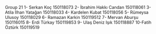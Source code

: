 Group 21 1- Serkan Koç 150118073 2- İbrahim Hakkı Candan 150118061 3- Atila İlhan Yatağan 150118033 4- Kardelen Kubat 150118056 5- Rümeysa Ulusoy 150118029 6- Ramazan Karkin 150119512 7- Mervan Aburşu 150116015 8- Erdi Türkay 150119853 9- Ulaş Deniz Işık 150118887 10-Fatih Öztürk 150119519
